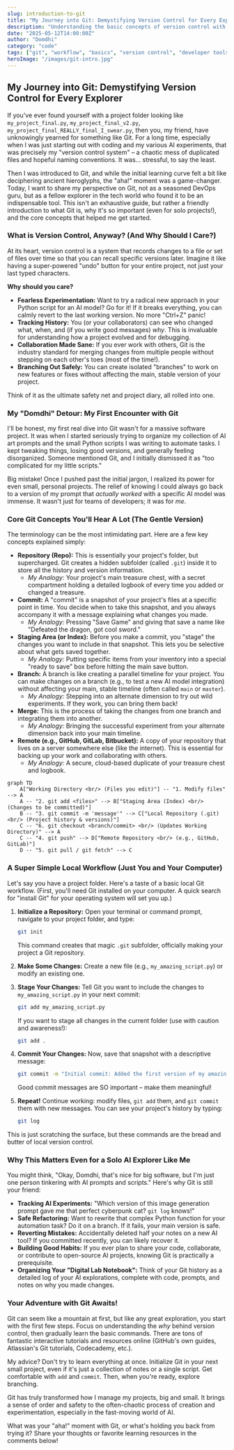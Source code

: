 ```yaml
---
slug: introduction-to-git
title: "My Journey into Git: Demystifying Version Control for Every Explorer"
description: "Understanding the basic concepts of version control with Git and why it's a game-changer, even for solo AI projects."
date: "2025-05-12T14:00:00Z"
author: "Domdhi"
category: "code"
tags: ["git", "workflow", "basics", "version control", "developer tools", "coding fundamentals"]
heroImage: "/images/git-intro.jpg"
---
```


## My Journey into Git: Demystifying Version Control for Every Explorer

If you've ever found yourself with a project folder looking like `my_project_final.py`, `my_project_final_v2.py`, `my_project_final_REALLY_final_I_swear.py`, then you, my friend, have unknowingly yearned for something like Git. For a long time, especially when I was just starting out with coding and my various AI experiments, that was precisely my "version control system" – a chaotic mess of duplicated files and hopeful naming conventions. It was... stressful, to say the least.

Then I was introduced to Git, and while the initial learning curve felt a bit like deciphering ancient hieroglyphs, the "aha!" moment was a game-changer. Today, I want to share my perspective on Git, not as a seasoned DevOps guru, but as a fellow explorer in the tech world who found it to be an indispensable tool. This isn't an exhaustive guide, but rather a friendly introduction to what Git is, why it's so important (even for solo projects!), and the core concepts that helped me get started.

### What is Version Control, Anyway? (And Why Should I Care?)

At its heart, version control is a system that records changes to a file or set of files over time so that you can recall specific versions later. Imagine it like having a super-powered "undo" button for your entire project, not just your last typed characters.

**Why should you care?**

*   **Fearless Experimentation:** Want to try a radical new approach in your Python script for an AI model? Go for it! If it breaks everything, you can calmly revert to the last working version. No more "Ctrl+Z" panic!
*   **Tracking History:** You (or your collaborators) can see who changed what, when, and (if you write good messages) *why*. This is invaluable for understanding how a project evolved and for debugging.
*   **Collaboration Made Sane:** If you ever work with others, Git is the industry standard for merging changes from multiple people without stepping on each other's toes (most of the time!).
*   **Branching Out Safely:** You can create isolated "branches" to work on new features or fixes without affecting the main, stable version of your project.

Think of it as the ultimate safety net and project diary, all rolled into one.

### My "Domdhi" Detour: My First Encounter with Git

I'll be honest, my first real dive into Git wasn't for a massive software project. It was when I started seriously trying to organize my collection of AI art prompts and the small Python scripts I was writing to automate tasks. I kept tweaking things, losing good versions, and generally feeling disorganized. Someone mentioned Git, and I initially dismissed it as "too complicated for my little scripts."

Big mistake! Once I pushed past the initial jargon, I realized its power for even small, personal projects. The relief of knowing I could always go back to a version of my prompt that *actually worked* with a specific AI model was immense. It wasn't just for teams of developers; it was for *me*.

### Core Git Concepts You'll Hear A Lot (The Gentle Version)

The terminology can be the most intimidating part. Here are a few key concepts explained simply:

*   **Repository (Repo):** This is essentially your project's folder, but supercharged. Git creates a hidden subfolder (called `.git`) inside it to store all the history and version information.
    *   *My Analogy:* Your project's main treasure chest, with a secret compartment holding a detailed logbook of every time you added or changed a treasure.
*   **Commit:** A "commit" is a snapshot of your project's files at a specific point in time. You decide when to take this snapshot, and you always accompany it with a message explaining what changes you made.
    *   *My Analogy:* Pressing "Save Game" and giving that save a name like "Defeated the dragon, got cool sword."
*   **Staging Area (or Index):** Before you make a commit, you "stage" the changes you want to include in that snapshot. This lets you be selective about what gets saved together.
    *   *My Analogy:* Putting specific items from your inventory into a special "ready to save" box before hitting the main save button.
*   **Branch:** A branch is like creating a parallel timeline for your project. You can make changes on a branch (e.g., to test a new AI model integration) without affecting your main, stable timeline (often called `main` or `master`).
    *   *My Analogy:* Stepping into an alternate dimension to try out wild experiments. If they work, you can bring them back!
*   **Merge:** This is the process of taking the changes from one branch and integrating them into another.
    *   *My Analogy:* Bringing the successful experiment from your alternate dimension back into your main timeline.
*   **Remote (e.g., GitHub, GitLab, Bitbucket):** A copy of your repository that lives on a server somewhere else (like the internet). This is essential for backing up your work and collaborating with others.
    *   *My Analogy:* A secure, cloud-based duplicate of your treasure chest and logbook.

```mermaid
graph TD
    A["Working Directory <br/> (Files you edit)"] -- "1. Modify files" --> A
    A -- "2. git add <files>" --> B["Staging Area (Index) <br/> (Changes to be committed)"]
    B -- "3. git commit -m 'message'" --> C["Local Repository (.git) <br/> (Project history & versions)"]
    C -- "6. git checkout <branch/commit> <br/> (Updates Working Directory)" --> A
    C -- "4. git push" --> D["Remote Repository <br/> (e.g., GitHub, GitLab)"]
    D -- "5. git pull / git fetch" --> C
```

### A Super Simple Local Workflow (Just You and Your Computer)

Let's say you have a project folder. Here's a taste of a basic local Git workflow. (First, you'll need Git installed on your computer. A quick search for "install Git" for your operating system will set you up.)

1.  **Initialize a Repository:**
    Open your terminal or command prompt, navigate to your project folder, and type:
    ```bash
    git init
    ```
    This command creates that magic `.git` subfolder, officially making your project a Git repository.

2.  **Make Some Changes:**
    Create a new file (e.g., `my_amazing_script.py`) or modify an existing one.

3.  **Stage Your Changes:**
    Tell Git you want to include the changes to `my_amazing_script.py` in your next commit:
    ```bash
    git add my_amazing_script.py
    ```
    If you want to stage all changes in the current folder (use with caution and awareness!):
    ```bash
    git add .
    ```

4.  **Commit Your Changes:**
    Now, save that snapshot with a descriptive message:
    ```bash
    git commit -m "Initial commit: Added the first version of my amazing script"
    ```
    Good commit messages are SO important – make them meaningful!

5.  **Repeat!**
    Continue working: modify files, `git add` them, and `git commit` them with new messages. You can see your project's history by typing:
    ```bash
    git log
    ```

This is just scratching the surface, but these commands are the bread and butter of local version control.

### Why This Matters Even for a Solo AI Explorer Like Me

You might think, "Okay, Domdhi, that's nice for big software, but I'm just one person tinkering with AI prompts and scripts." Here's why Git is still your friend:

*   **Tracking AI Experiments:** "Which version of this image generation prompt gave me that perfect cyberpunk cat? `git log` knows!"
*   **Safe Refactoring:** Want to rewrite that complex Python function for your automation task? Do it on a branch. If it fails, your main version is safe.
*   **Reverting Mistakes:** Accidentally deleted half your notes on a new AI tool? If you committed recently, you can likely recover it.
*   **Building Good Habits:** If you ever plan to share your code, collaborate, or contribute to open-source AI projects, knowing Git is practically a prerequisite.
*   **Organizing Your "Digital Lab Notebook":** Think of your Git history as a detailed log of your AI explorations, complete with code, prompts, and notes on why you made changes.

### Your Adventure with Git Awaits!

Git can seem like a mountain at first, but like any great exploration, you start with the first few steps. Focus on understanding the *why* behind version control, then gradually learn the basic commands. There are tons of fantastic interactive tutorials and resources online (GitHub's own guides, Atlassian's Git tutorials, Codecademy, etc.).

My advice? Don't try to learn everything at once. Initialize Git in your next small project, even if it's just a collection of notes or a single script. Get comfortable with `add` and `commit`. Then, when you're ready, explore branching.

Git has truly transformed how I manage my projects, big and small. It brings a sense of order and safety to the often-chaotic process of creation and experimentation, especially in the fast-moving world of AI.

What was your "aha!" moment with Git, or what's holding you back from trying it? Share your thoughts or favorite learning resources in the comments below! 